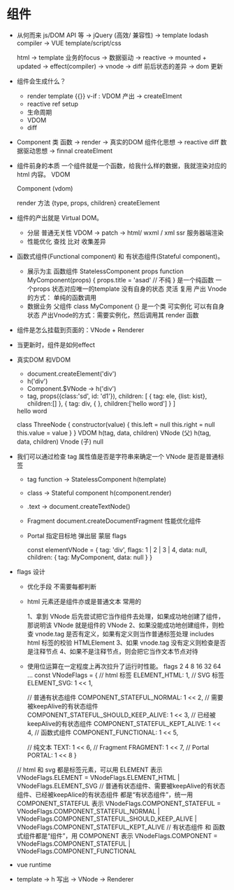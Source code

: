 # 组件

- 从何而来
    js/DOM API 等 -> jQuery (高效/ 兼容性) -> template lodash compiler 
    -> VUE template/script/css

    html -> template 业务的focus -> 数据驱动 -> reactive -> mounted + updated 
    -> effect(compiler) -> vnode -> diff 前后状态的差异 -> dom 更新

- 组件会生成什么？
    - render template {{}} v-if :   VDOM 产出 -> createElment
    - reactive ref  setup
    - 生命周期
    - VDOM
    - diff

- Component 类 函数  -> render  -> 真实的DOM 
    组件化思想 -> reactive diff 数据驱动思想 -> finnal  createElment

- 组件前身的本质 一个组件就是一个函数，给我什么样的数据，我就渲染对应的 html 内容。
    VDOM 

    Component (vdom)

    render 方法 {type, props, children}  createElement

- 组件的产出就是 Virtual DOM。
    - 分层
        普通无关性 VDOM -> patch -> html/ wxml / xml ssr 服务器端渲染
    - 性能优化
        查找 比对 收集差异

- 函数式组件(Functional component) 和 有状态组件(Stateful component)。
    - 展示为主 函数组件 StatelessComponent  props
    function MyComponent(props) {
        props.title = 'asad' // 不纯
    }
    是一个纯函数 一个props 状态对应唯一的template
    没有自身的状态 灵活 复用
    产出 Vnode 的方式： 单纯的函数调用
    - 数据业务 父组件
    class MyComponent {}
    是一个类 可实例化
    可以有自身状态
    产出Vnode的方式：需要实例化，然后调用其 render 函数 

- 组件是怎么挂载到页面的：VNode +  Renderer
- 当更新时，组件是如何effect
- 真实DOM 和VDOM 
    - document.createElement('div')  <div>
    - h('div')
    - Component.$VNode  ->  h('div')
    - tag, props({class:'sd', id: 'd1'}), children: [
        { tag: ele, {list: kist}, children:[] },
        { tag: div, { }, children:['hello word'] }
    ]
    <div class="sd">
        <ele :list="list"></ele>
        <div>hello word</div>
    </div>

    class ThreeNode {
        constructor(value) {
            this.left = null
            this.right = null
            this.value = value
        }
    }
    VDOM 
    h(tag, data, children) VNode (父)
        h(tag, data, children) Vnode (子)
            null

- 我们可以通过检查 tag 属性值是否是字符串来确定一个 VNode 是否是普通标签
    - tag function -> StatelessComponent h(template)
    - class ->  Stateful component  h(component.render)
    - .text  -> document.createTextNode()
    - Fragment   document.createDocumentFragment  性能优化组件
        <template>
            <Fragment>
                <td></td>
                <td></td>
                <td></td>
            </Fragment>
        </template>
    - Portal  指定目标地  弹出层  蒙层
        <template>
            <Portal target="#app-root">
                <div class="overlay"></div>
            </Portal>
        </template>
        flags

        const elementVNode = {
            tag: 'div',
            flags: 1 | 2 | 3 | 4, 
            data: null,
            children: {
                tag: MyComponent,
                data: null
            }
        }

- flags 设计
    - 优化手段
        不需要每都判断
    - html 元素还是组件亦或是普通文本  常用的

        1、拿到 VNode 后先尝试把它当作组件去处理，如果成功地创建了组件，那说明该 VNode 就是组件的 VNode
        2、如果没能成功地创建组件，则检查 vnode.tag 是否有定义，如果有定义则当作普通标签处理  includes  html 标签的校验  HTMLElement
        3、如果 vnode.tag 没有定义则检查是否是注释节点
        4、如果不是注释节点，则会把它当作文本节点对待
    - 使用位运算在一定程度上再次拉升了运行时性能。
    flags 2 4 8 16 32 64 ...
    const VNodeFlags = {
        // html 标签
        ELEMENT_HTML: 1,
        // SVG 标签
        ELEMENT_SVG: 1 << 1,

        // 普通有状态组件
        COMPONENT_STATEFUL_NORMAL: 1 << 2,
        // 需要被keepAlive的有状态组件
        COMPONENT_STATEFUL_SHOULD_KEEP_ALIVE: 1 << 3,
        // 已经被keepAlive的有状态组件
        COMPONENT_STATEFUL_KEPT_ALIVE: 1 << 4,
        // 函数式组件
        COMPONENT_FUNCTIONAL: 1 << 5,

        // 纯文本
        TEXT: 1 << 6,
        // Fragment
        FRAGMENT: 1 << 7,
        // Portal
        PORTAL: 1 << 8
    }

    // html 和 svg 都是标签元素，可以用 ELEMENT 表示
    VNodeFlags.ELEMENT = VNodeFlags.ELEMENT_HTML | VNodeFlags.ELEMENT_SVG
    // 普通有状态组件、需要被keepAlive的有状态组件、已经被keepAlice的有状态组件 都是“有状态组件”，统一用 COMPONENT_STATEFUL 表示
    VNodeFlags.COMPONENT_STATEFUL =
    VNodeFlags.COMPONENT_STATEFUL_NORMAL |
    VNodeFlags.COMPONENT_STATEFUL_SHOULD_KEEP_ALIVE |
    VNodeFlags.COMPONENT_STATEFUL_KEPT_ALIVE
    // 有状态组件 和  函数式组件都是“组件”，用 COMPONENT 表示
    VNodeFlags.COMPONENT = VNodeFlags.COMPONENT_STATEFUL | VNodeFlags.COMPONENT_FUNCTIONAL

- vue runtime
- template -> h 写出 ->  VNode  ->  Renderer
        